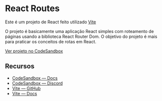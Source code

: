 # React Routes

Este é um projeto de React feito utilizado [Vite](https://vitejs.dev) 

O projeto é basicamente uma aplicação React simples com roteamento de páginas usando a biblioteca React Router Dom. O objetivo do projeto é mais para praticar os conceitos de rotas em React.  

[Ver projeto no CodeSandbox](https://codesandbox.io/p/github/Gustavo-Victor/react-routes/main?file=%2Fsrc%2FApp.jsx&workspace=%257B%2522activeFileId%2522%253A%2522clf8y6sbm0008g1hqb4hv7f6k%2522%252C%2522openFiles%2522%253A%255B%2522%252FREADME.md%2522%255D%252C%2522sidebarPanel%2522%253A%2522GIT%2522%252C%2522gitSidebarPanel%2522%253A%2522COMMIT%2522%252C%2522spaces%2522%253A%257B%2522clf8yirzj000z356km7kceawq%2522%253A%257B%2522key%2522%253A%2522clf8yirzj000z356km7kceawq%2522%252C%2522name%2522%253A%2522Default%2522%252C%2522devtools%2522%253A%255B%257B%2522type%2522%253A%2522PREVIEW%2522%252C%2522taskId%2522%253A%2522dev%2522%252C%2522port%2522%253A5173%252C%2522key%2522%253A%2522clf8ykp2100c6356kbvraxro3%2522%252C%2522isMinimized%2522%253Afalse%257D%252C%257B%2522key%2522%253A%2522clf8yjln1000z356kpr4m7p88%2522%252C%2522type%2522%253A%2522PROJECT_SETUP%2522%252C%2522isMinimized%2522%253Atrue%257D%255D%257D%257D%252C%2522currentSpace%2522%253A%2522clf8yirzj000z356km7kceawq%2522%252C%2522spacesOrder%2522%253A%255B%2522clf8yirzj000z356km7kceawq%2522%255D%252C%2522hideCodeEditor%2522%253Afalse%257D)


## Recursos 

- [CodeSandbox — Docs](https://codesandbox.io/docs/projects)
- [CodeSandbox — Discord](https://discord.gg/Ggarp3pX5H)
- [Vite — GitHub](https://github.com/vitejs/vite)
- [Vite — Docs](https://vitejs.dev/guide/)
